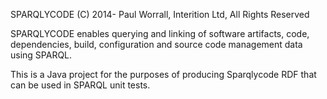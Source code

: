 SPARQLYCODE (C) 2014- Paul Worrall, Interition Ltd, All Rights Reserved

SPARQLYCODE enables querying and linking of software artifacts, code, dependencies, build, configuration and source code management data using SPARQL.

This is a Java project for the purposes of producing Sparqlycode RDF that can be used in SPARQL unit tests.
